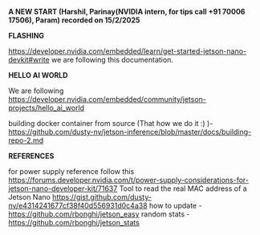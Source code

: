 
**A NEW START (Harshil, Parinay(NVIDIA intern, for tips call +91 70006 17506), Param) recorded on 15/2/2025**

**FLASHING**

https://developer.nvidia.com/embedded/learn/get-started-jetson-nano-devkit#write we are following this documentation. 

**HELLO AI WORLD**

We are following https://developer.nvidia.com/embedded/community/jetson-projects/hello_ai_world

building docker container from source (That how we do it :) )- https://github.com/dusty-nv/jetson-inference/blob/master/docs/building-repo-2.md 

**REFERENCES**

for power supply reference follow this https://forums.developer.nvidia.com/t/power-supply-considerations-for-jetson-nano-developer-kit/71637 
Tool to read the real MAC address of a Jetson Nano https://gist.github.com/dusty-nv/e4314241677cf38f40d556931d0c4a38
how to update - https://github.com/rbonghi/jetson_easy
random stats - https://github.com/rbonghi/jetson_stats
